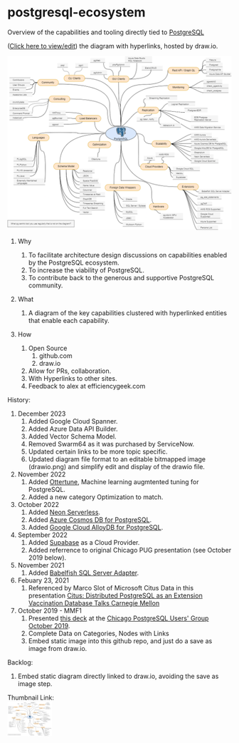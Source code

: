 # postgresql-ecosystem 

<!-- https://stackoverflow.com/questions/3492153/markdown-open-a-new-window-link/5803384 -->
Overview of the capabilities and tooling directly tied to <a href="https://postgresql.org/" target="_blank">PostgreSQL</a>

(<a href="https://www.draw.io/?mode=github#HEfficiencyGeek%2Fpostgresql-ecosystem%2Fmaster%2Fpostgresql-ecosystem.drawio.png" target="_drawio">Click here to view/edit</a>) the diagram with hyperlinks, hosted by draw.io.

[![Embedded Diagram2](postgresql-ecosystem.drawio.png)](postgresql-ecosystem.drawio.png)

1. Why  
	1. To facilitate architecture design discussions on capabilities enabled by the PostgreSQL ecosystem.
	1. To increase the viability of PostgreSQL.
	1. To contribute back to the generous and supportive PostgreSQL community.

2. What
	1. A diagram of the key capabilities clustered with hyperlinked entities that enable each capability.
	
3. How  
	1. Open Source
		1. github.com
		2. draw.io
	1. Allow for PRs, collaboration.  
	1. With Hyperlinks to other sites.  
	1. Feedback to alex at efficiencygeek.com  

History:
1. December 2023
   1. Added Google Cloud Spanner.
   1. Added Azure Data API Builder.
   1. Added Vector Schema Model.
   1. Removed Swarm64 as it was purchased by ServiceNow.
   1. Updated certain links to be more topic specific.
   2. Updated diagram file format to an editable bitmapped image (drawio.png) and simplify edit and display of the drawio file.   
1. November 2022
   1. Added [Ottertune](https://ottertune.com/postgresql/), Machine learning augmtented tuning for PostgreSQL.  
   2. Added a new category Optimization to match.	
2. October 2022  
   1. Added [Neon Serverless](https://neon.tech/).  
   2. Added [Azure Cosmos DB for PostgreSQL](https://learn.microsoft.com/en-us/azure/cosmos-db/postgresql/introduction).  
   3. Added [Google Cloud AlloyDB for PostgreSQL](https://cloud.google.com/alloydb).  
3. September 2022  
   1. Added [Supabase](https://supabase.com/database) as a Cloud Provider.
   2. Added referrence to original Chicago PUG presentation (see October 2019 below).
4. November 2021  
   1. Added [Babelfish SQL Server Adapter](https://babelfishpg.org/blog/releases/2021/10/babelfish-launch/).
5. Febuary 23, 2021
   1. Referenced by Marco Slot of Microsoft Citus Data in this presentation [Citus: Distributed PostgreSQL as an Extension Vaccination Database Talks Carnegie Mellon](https://youtu.be/X-aAgXJZRqM?t=207)
6. October 2019 - MMF1 
   1.  Presented [this deck](presentations/postgresql-ecosystem-CHI_PUG-20191016.pptx) at the [Chicago PostgreSQL Users' Group October 2019](https://www.meetup.com/chicago-postgresql-user-group/events/265263425/).
	1.	Complete Data on Categories, Nodes with Links
    1. 	Embed static image into this github repo, and just do a save as image from draw.io.	

Backlog:  
1. Embed static diagram directly linked to draw.io, avoiding the save as image step.

Thumbnail Link:  
[![Postgresql Ecosystem URL](https://raw.githubusercontent.com/EfficiencyGeek/postgresql-ecosystem/master/postgresql-ecosystem-thumbnail.png?style=social&label=ViewEdit)](https://github.com/EfficiencyGeek/postgresql-ecosystem)
